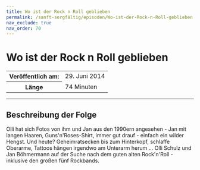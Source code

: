 ```yaml
---
title: Wo ist der Rock n Roll geblieben
permalink: /sanft-sorgfältig/episoden/Wo-ist-der-Rock-n-Roll-geblieben
nav_exclude: true
nav_order: 70
---
```


# Wo ist der Rock n Roll geblieben
<table class="resp-table dcf-table dcf-table-responsive dcf-table-bordered dcf-table-striped dcf-w-100%">
                    <tbody>
                        <tr>
                            <th scope="row">Veröffentlich am:</th>
                            <td data-label="Veröffentlich am:">29. Juni 2014</td>
                        </tr>
                        <tr>
                            <th scope="row">Länge </th>
                            <td data-label="Länge ">74 Minuten</td>
                        </tr></tbody>
                </table>

***

## Beschreibung der Folge

<div>
Olli hat sich Fotos von ihm und Jan aus den 1990ern angesehen - Jan mit langen Haaren, Guns'n'Roses-Shirt, immer gut drauf - einfach ein wilder Hengst. Und heute? Geheimratsecken bis zum Hinterkopf, schlaffe Oberarme, Tattoos hängen irgendwo am Unterarm herum ... Olli Schulz und Jan Böhmermann auf der Suche nach dem guten alten Rock'n'Roll - inklusive den großen fünf Rockbands.  
</div>

